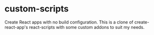 # custom-scripts

Create React apps with no build configuration. This is a clone of create-react-app's react-scripts with some custom addons to suit my needs.
